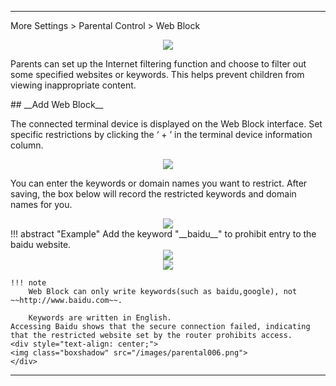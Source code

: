 <!--<style>
    .text {
        font-size: 21px; 
    }
</style>
-->
---
 More Settings > Parental Control > Web Block
	<div style="text-align: center;">
		<img class="boxshadow" src="/images/parental003.png">
	</div>
<p class="text">
Parents can set up the Internet filtering function and choose to filter out some specified websites or keywords. This helps prevent children from viewing inappropriate content.
</p>
## __Add Web Block__
<p class="text">
The connected terminal device is displayed on the Web Block interface. Set specific restrictions by clicking the ‘ + ’ in the terminal device information column.
</p>
<div style="text-align: center;">
    <img class="boxshadow" src="/images/parental03.png">
</div>
<p class="text">
You can enter the keywords or domain names you want to restrict. After saving, the box below will record the restricted keywords and domain names for you.
</p>

<div style="text-align: center;">
    <img class="boxshadow" src="/images/parental04.png">
</div>
!!! abstract "Example"
	Add the keyword "__baidu__" to prohibit entry to the baidu website.
	<div style="text-align: center;">
	<img class="boxshadow" src="/images/parental004.png">
	</div>
	<div style="text-align: center;">
	<img class="boxshadow" src="/images/parental005.png">
	</div>		

	!!! note 
		Web Block can only write keywords(such as baidu,google), not ~~http://www.baidu.com~~.

		Keywords are written in English.
	Accessing Baidu shows that the secure connection failed, indicating that the restricted website set by the router prohibits access.
	<div style="text-align: center;">
	<img class="boxshadow" src="/images/parental006.png">
	</div>

---